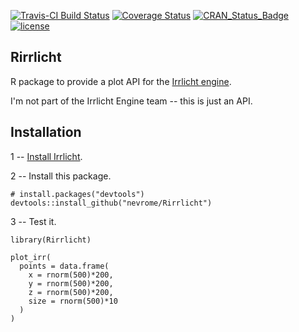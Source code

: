 [![Travis-CI Build Status](https://travis-ci.org/nevrome/Rirrlicht.svg?branch=master)](https://travis-ci.org/nevrome/Rirrlicht) [![Coverage Status](https://img.shields.io/codecov/c/github/nevrome/Rirrlicht/master.svg)](https://codecov.io/github/nevrome/Rirrlicht?branch=master)
[![CRAN\_Status\_Badge](http://www.r-pkg.org/badges/version/Rirrlicht)](http://cran.r-project.org/package=Rirrlicht)
[![license](https://img.shields.io/badge/license-GPL%202-B50B82.svg)](https://www.r-project.org/Licenses/GPL-2)

Rirrlicht
---------

R package to provide a plot API for the [Irrlicht engine](http://irrlicht.sourceforge.net/).

I'm not part of the Irrlicht Engine team -- this is just an API.

Installation
------------

1 -- [Install Irrlicht](http://irrlicht.sourceforge.net/?page_id=10).

2 -- Install this package.

```{r}
# install.packages("devtools")
devtools::install_github("nevrome/Rirrlicht")
``` 

3 -- Test it.

```{r}
library(Rirrlicht)

plot_irr(
  points = data.frame(
    x = rnorm(500)*200, 
    y = rnorm(500)*200, 
    z = rnorm(500)*200,
    size = rnorm(500)*10 
  )
)
``` 